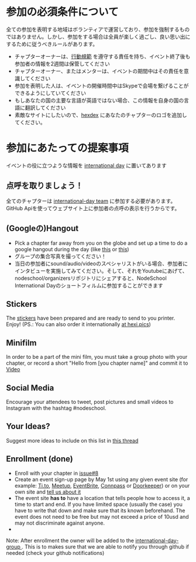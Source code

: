 # 参加の必須条件について

全ての参加を表明する地域はボランティアで運営しており、参加を強制するものではありません。しかし、参加をする場合は全員が楽しく過ごし、良い思い出にするために従うべきルールがあります。

- チャプターオーナーは、[行動規範](https://github.com/nodeschool/international-day/blob/2015/code_of_conduct_en.md) を遵守する責任を持ち、イベント終了後も参加者の情報を2週間は保管してください
- チャプターオーナー、またはメンターは、イベントの期間中はその責任を意識してください
- 参加を表明した人は、イベントの開催時間中はSkypeで会場を繋げることができるようにしていてください
- もしあなたの国の主要な言語が英語ではない場合、この情報を自身の国の言語に翻訳してください
- 素敵なサイトにしたいので、[hexdex](http://nodeschool.io/hexdex.html) にあなたのチャプターのロゴを追加してください。

# 参加にあたっての提案事項

イベントの役に立つような情報を [international day](http://nodeschool.io/international-day/) に置いてあります

## 点呼を取りましょう！
全てのチャプターは [international-day team](https://github.com/orgs/nodeschool/teams/international-day) に参加する必要があります。GitHub Apiを使ってウェブサイト上に参加者の点呼の表示を行うからです。

## (Googleの)Hangout
- Pick a chapter far away from you on the globe and set up a time to do a google hangout during the day (like [this](https://github.com/nodeschool/international-day/issues/14) or [this](https://github.com/nodeschool/international-day/issues/13))
- グループの集合写真を撮ってください！
- 当日の参加者にsound/audio/videoのスペシャリストがいる場合、参加者にインタビューを実施してみてください。そして、それをYoutubeにあげて、nodeschool/organizersリポジトリにシェアすると、NodeSchool International Dayのショートフィルムに参加することができます

## Stickers
The [stickers](https://github.com/nodeschool/international-day/tree/2015/Stickers) have been prepared and are ready to send to you printer. Enjoy! (PS.: You can also order it internationally [at hexi.pics]( https://hexi.pics/items/aa621a0d29b88cab04f188aeb98788a9))

## Minifilm
In order to be a part of the mini film, you must take a group photo with your chapter, or record a short "Hello from [you chapter name]" and commit it to [Video](https://github.com/nodeschool/international-day/tree/2015/Video)

## Social Media
Encourage your attendees to tweet, post pictures and small videos to Instagram with the hashtag #nodeschool.

## Your Ideas?
Suggest more ideas to include on this list in [this thread](https://github.com/nodeschool/international-day/issues/12)


## Enrollment (done)
- Enroll with your chapter in [issue#8](https://github.com/nodeschool/international-day/issues/8)
- Create an event sign-up page by May 1st using any given event site (for example: [Ti.to](https://ti.to/), [Meetup](http://www.meetup.com/), [EventBrite](https://www.eventbrite.com), [Connpass](http://connpass.com/) or  [Doorkeeper](https://www.doorkeeper.jp/)) or on your own site and [tell us about it](https://github.com/nodeschool/international-day/issues/22)
- The event site **has to** have a location that tells people how to access it, a time to start and end. If you have limited space (usually the case) you have to write that down and make sure that its known beforehand. The event does not need to be free but may not exceed a price of 10usd and may not discriminate against anyone.
-
Note: After enrollment the owner will be added to the [international-day-group ](https://github.com/orgs/nodeschool/teams/international-day). This is to makes sure that we are able to notify you through github if needed (check your github notifications)
